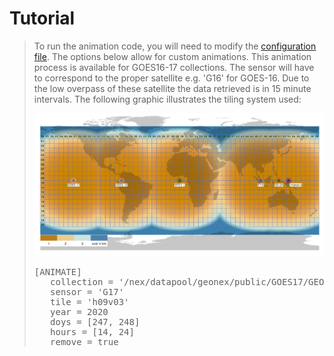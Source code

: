 # Tutorial
>
>
> To run the animation code, you will need to modify the [configuration file](../nex/config/config.toml). The options below allow for custom animations. This animation process is available for GOES16-17 collections. The sensor will have to correspond to the proper satellite e.g. 'G16' for GOES-16. Due to the low overpass of these satellite the data retrieved is in 15 minute intervals. The following graphic illustrates the tiling system used:
>
> <img src="docs/img/globalgridsystem.png"/>
>
> <pre>
> [ANIMATE]
>    collection = '/nex/datapool/geonex/public/GOES17/GEONEX-L1G/'
>    sensor = 'G17'
>    tile = 'h09v03'
>    year = 2020
>    doys = [247, 248]
>    hours = [14, 24]
>    remove = true
></pre>